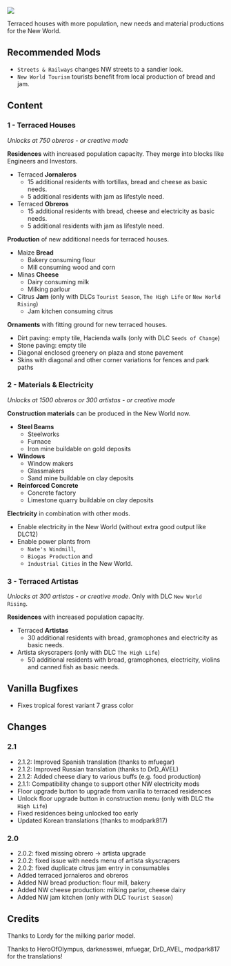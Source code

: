 ![](./banner.jpg)

Terraced houses with more population, new needs and material productions for the New World.

## Recommended Mods

- `Streets & Railways` changes NW streets to a sandier look.
- `New World Tourism` tourists benefit from local production of bread and jam.

## Content

### 1 - Terraced Houses

*Unlocks at 750 obreros - or creative mode*

**Residences** with increased population capacity.
They merge into blocks like Engineers and Investors.

- Terraced **Jornaleros**
  - 15 additional residents with tortillas, bread and cheese as basic needs.
  - 5 additional residents with jam as lifestyle need.
- Terraced **Obreros**
  - 15 additional residents with bread, cheese and electricity as basic needs.
  - 5 additional residents with jam as lifestyle need.

**Production** of new additional needs for terraced houses.

- Maize **Bread**
  - Bakery consuming flour
  - Mill consuming wood and corn
- Minas **Cheese**
  - Dairy consuming milk
  - Milking parlour
- Citrus **Jam** (only with DLCs `Tourist Season`, `The High Life` or `New World Rising`)
  - Jam kitchen consuming citrus

**Ornaments** with fitting ground for new terraced houses.

- Dirt paving: empty tile, Hacienda walls (only with DLC `Seeds of Change`)
- Stone paving: empty tile
- Diagonal enclosed greenery on plaza and stone pavement
- Skins with diagonal and other corner variations for fences and park paths

### 2 - Materials & Electricity

*Unlocks at 1500 obreros or 300 artistas - or creative mode*

**Construction materials** can be produced in the New World now.

- **Steel Beams**
  - Steelworks
  - Furnace
  - Iron mine buildable on gold deposits
- **Windows**
  - Window makers
  - Glassmakers
  - Sand mine buildable on clay deposits
- **Reinforced Concrete**
  - Concrete factory
  - Limestone quarry buildable on clay deposits

**Electricity** in combination with other mods.

- Enable electricity in the New World (without extra good output like DLC12)
- Enable power plants from
  - `Nate's Windmill`,
  - `Biogas Production` and
  - `Industrial Cities` in the New World.

### 3 - Terraced Artistas

*Unlocks at 300 artistas - or creative mode*.
Only with DLC `New World Rising`.

**Residences** with increased population capacity.

- Terraced **Artistas**
  - 30 additional residents with bread, gramophones and electricity as basic needs.
- Artista skyscrapers (only with DLC `The High Life`)
  - 50 additional residents with bread, gramophones, electricity, violins and canned fish as basic needs.

## Vanilla Bugfixes

- Fixes tropical forest variant 7 grass color

## Changes

### 2.1

- 2.1.2: Improved Spanish translation (thanks to mfuegar)
- 2.1.2: Improved Russian translation (thanks to DrD_AVEL)
- 2.1.2: Added cheese diary to various buffs (e.g. food production)
- 2.1.1: Compatibility change to support other NW electricity mods
- Floor upgrade button to upgrade from vanilla to terraced residences
- Unlock floor upgrade button in construction menu (only with DLC `The High Life`)
- Fixed residences being unlocked too early
- Updated Korean translations (thanks to modpark817)

### 2.0

- 2.0.2: fixed missing obrero -> artista upgrade
- 2.0.2: fixed issue with needs menu of artista skyscrapers
- 2.0.2: fixed duplicate citrus jam entry in consumables
- Added terraced jornaleros and obreros
- Added NW bread production: flour mill, bakery
- Added NW cheese production: milking parlor, cheese dairy
- Added NW jam kitchen (only with DLC `Tourist Season`)

## Credits

Thanks to Lordy for the milking parlor model.

Thanks to HeroOfOlympus, darknesswei, mfuegar, DrD_AVEL, modpark817 for the translations!
